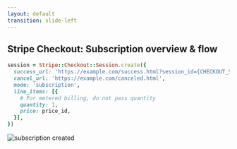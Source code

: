 ```yaml
---
layout: default
transition: slide-left
---
```


## Stripe Checkout: Subscription overview & flow

```ruby
session = Stripe::Checkout::Session.create({
  success_url: 'https://example.com/success.html?session_id={CHECKOUT_SESSION_ID}',
  cancel_url: 'https://example.com/canceled.html',
  mode: 'subscription',
  line_items: [{
    # For metered billing, do not pass quantity
    quantity: 1,
    price: price_id,
  }],
})
```

![subscription created](/images/subscription-created.png)